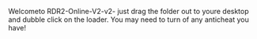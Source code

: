 Welcometo RDR2-Online-V2-v2- just drag the folder out to youre desktop and dubble click on the loader. You may need to turn of any anticheat you have!
